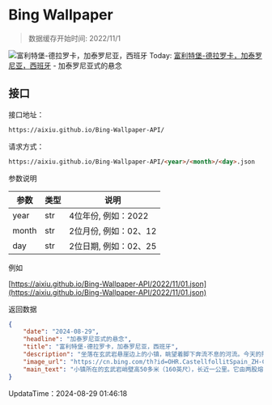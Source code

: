 # Bing Wallpaper

> 数据缓存开始时间: 2022/11/1

![富利特堡-德拉罗卡，加泰罗尼亚，西班牙](https://cn.bing.com/th?id=OHR.CastellfollitSpain_ZH-CN2990517626_1920x1080.webp)
Today: [富利特堡-德拉罗卡，加泰罗尼亚，西班牙](https://cn.bing.com/th?id=OHR.CastellfollitSpain_ZH-CN2990517626_1920x1080.webp) - 加泰罗尼亚式的悬念

## 接口

接口地址：

```html
https://aixiu.github.io/Bing-Wallpaper-API/
```

请求方式：

```html
https://aixiu.github.io/Bing-Wallpaper-API/<year>/<month>/<day>.json
```

参数说明

| 参数 | 类型 | 说明 |
| - | - | - |
| year | str | 4位年份, 例如：2022 |
| month | str | 2位月份, 例如：02、12 |
| day | str | 2位日期, 例如：02、25 |

例如

[https://aixiu.github.io/Bing-Wallpaper-API/2022/11/01.json](https://aixiu.github.io/Bing-Wallpaper-API/2022/11/01.json)

返回数据

```json
{
    "date": "2024-08-29",
    "headline": "加泰罗尼亚式的悬念",
    "title": "富利特堡-德拉罗卡，加泰罗尼亚，西班牙",
    "description": "坐落在玄武岩悬崖边上的小镇，眺望着脚下奔流不息的河流。今天的照片展示的是西班牙东北部加泰罗尼亚地区的富利特堡-德拉罗卡。这个小镇并不适合胆小的人：从160英尺高的悬崖上向下俯瞰，托罗内尔河和弗鲁维亚河在悬崖底部汇合。许多建筑都是由小镇所在的玄武岩建造而成，似乎就在悬崖边上岌岌可危。图为位于峭壁尽头的13世纪圣萨尔瓦多教堂。",
    "image_url": "https://cn.bing.com/th?id=OHR.CastellfollitSpain_ZH-CN2990517626_1920x1080.webp",
    "main_text": "小镇所在的玄武岩峭壁高50多米（160英尺），长近一公里。它由两股熔岩流叠加而成。"
}
```

UpdataTime：2024-08-29 01:46:18

